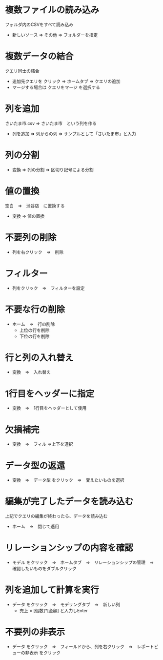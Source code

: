 # 複数ファイルの読み込み
フォルダ内のCSVをすべて読み込み
* 新しいソース ⇒ その他 ⇒ フォルダーを指定

# 複数データの結合
クエリ同士の結合
* 追加先クエリを クリック ⇒ ホームタブ ⇒ クエリの追加
* マージする場合は クエリをマージ を選択する

# 列を追加
さいたま市.csv ⇒ さいたま市　という列を作る
* 列を追加 ⇒ 列からの列 ⇒ サンプルとして「さいたま市」と入力

# 列の分割
* 変換 ⇒ 列の分割 ⇒ 区切り記号による分割

# 値の置換
空白　⇒　渋谷店　に置換する
* 変換 ⇒ 値の置換

# 不要列の削除
* 列を右クリック　⇒　削除

# フィルター
* 列をクリック　⇒　フィルターを設定

# 不要な行の削除
* ホーム　⇒　行の削除
    * 上位の行を削除
    * 下位の行を削除

# 行と列の入れ替え
* 変換　⇒　入れ替え

# 1行目をヘッダーに指定
* 変換　⇒　1行目をヘッダーとして使用

# 欠損補完
* 変換　⇒　フィル ⇒上下を選択

# データ型の返還
* 変換　⇒　データ型 をクリック　⇒　変えたいものを選択

# 編集が完了したデータを読み込む
上記でクエリの編集が終わったら、データを読み込む
* ホーム　⇒　閉じて適用

# リレーションシップの内容を確認
* モデル をクリック　⇒　ホームタブ　⇒　リレーションシップの管理　⇒　確認したいものをダブルクリック

# 列を追加して計算を実行
* データ をクリック　⇒　モデリングタブ　⇒　新しい列
    * 売上 = [個数]*[金額] と入力しEnter

# 不要列の非表示
* データ をクリック　⇒　フィールドから、列を右クリック　⇒　レポートビューの非表示 をクリック

